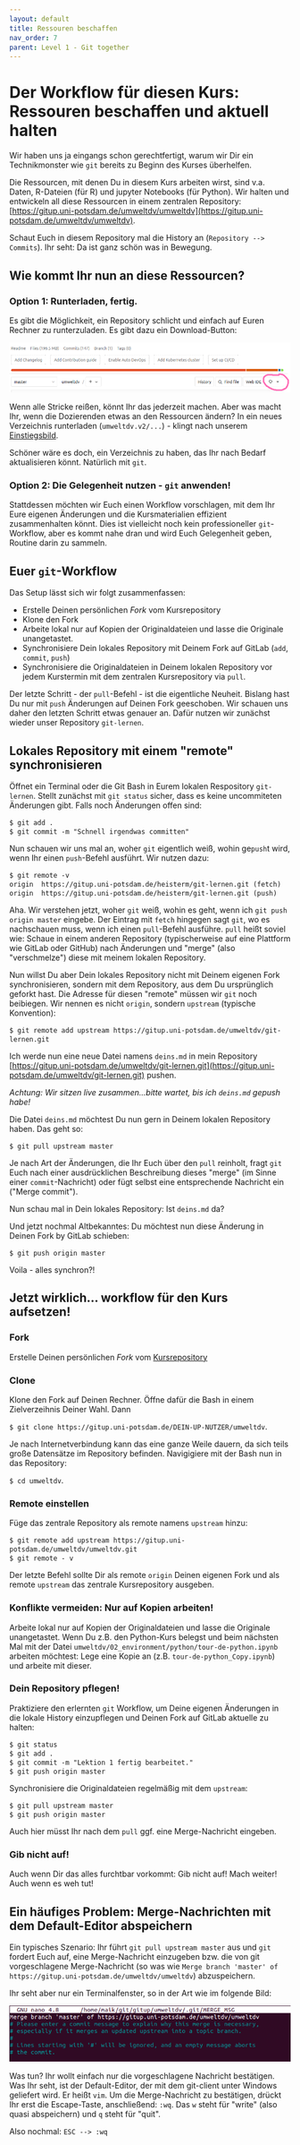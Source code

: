 ```yaml
---
layout: default
title: Ressouren beschaffen
nav_order: 7
parent: Level 1 - Git together
---
```


# Der Workflow für diesen Kurs: Ressouren beschaffen und aktuell halten

Wir haben uns ja eingangs schon gerechtfertigt, warum wir Dir ein Technikmonster
wie `git` bereits zu Beginn des Kurses überhelfen.

Die Ressourcen, mit denen Du in diesem Kurs arbeiten wirst, sind v.a. Daten,
R-Dateien (für R) und jupyter Notebooks (für Python). Wir halten und entwickeln
all diese Ressourcen in einem zentralen Repository: 
[https://gitup.uni-potsdam.de/umweltdv/umweltdv](https://gitup.uni-potsdam.de/umweltdv/umweltdv).

Schaut Euch in diesem Repository mal die History an (`Repository --> Commits`).
Ihr seht: Da ist ganz schön was in Bewegung.

## Wie kommt Ihr nun an diese Ressourcen?

### Option 1: Runterladen, fertig.

Es gibt die Möglichkeit, ein Repository schlicht und einfach auf Euren Rechner
zu runterzuladen. Es gibt dazu ein Download-Button:

![img](img/download.png)

Wenn alle Stricke reißen, könnt Ihr das jederzeit machen. Aber was macht Ihr,
wenn die Dozierenden etwas an den Ressourcen ändern? In ein neues Verzeichnis
runterladen (`umweltdv.v2/...`) - klingt nach unserem [Einstiegsbild](http://phdcomics.com/comics/archive/phd101212s.gif). 

Schöner wäre es doch, ein Verzeichnis zu haben, das Ihr nach Bedarf aktualisieren
könnt. Natürlich mit `git`.

### Option 2: Die Gelegenheit nutzen - `git` anwenden!

Stattdessen möchten wir Euch einen Workflow vorschlagen, mit dem Ihr Eure eigenen
Änderungen und die Kursmaterialien effizient zusammenhalten könnt. Dies ist 
vielleicht noch kein professioneller `git`-Workflow, aber es kommt nahe dran und
wird Euch Gelegenheit geben, Routine darin zu sammeln.

## Euer `git`-Workflow

Das Setup lässt sich wir folgt zusammenfassen:

- Erstelle Deinen persönlichen *Fork* vom Kursrepository
- Klone den Fork
- Arbeite lokal nur auf Kopien der Originaldateien und lasse die Originale unangetastet.
- Synchronisiere Dein lokales Repository mit Deinem Fork auf GitLab (`add`, `commit`, `push`)
- Synchronisiere die Originaldateien in Deinem lokalen Repository vor jedem Kurstermin mit dem 
zentralen Kursrepository via `pull`.

Der letzte Schritt - der `pull`-Befehl - ist die eigentliche Neuheit. Bislang hast
Du nur mit `push` Änderungen auf Deinen Fork geeschoben. Wir schauen uns daher
den letzten Schritt etwas genauer an. Dafür nutzen wir zunächst wieder unser
Repository `git-lernen`.

## Lokales Repository mit einem "remote" synchronisieren

Öffnet ein Terminal oder die Git Bash in Eurem lokalen Respository `git-lernen`.
Stellt zunächst mit `git status` sicher, dass es keine uncommiteten Änderungen gibt.
Falls noch Änderungen offen sind:

```
$ git add .
$ git commit -m "Schnell irgendwas committen"
```

Nun schauen wir uns mal an, woher `git` eigentlich weiß, wohin ge`push`t wird, wenn
Ihr einen `push`-Befehl ausführt. Wir nutzen dazu:

```
$ git remote -v
origin	https://gitup.uni-potsdam.de/heisterm/git-lernen.git (fetch)
origin	https://gitup.uni-potsdam.de/heisterm/git-lernen.git (push)
```

Aha. Wir verstehen jetzt, woher `git` weiß, wohin es geht, wenn ich `git push origin master`
eingebe. Der Eintrag mit `fetch` hingegen sagt `git`, wo es nachschauen muss, 
wenn ich einen `pull`-Befehl ausführe. `pull` heißt soviel wie: Schaue in einem
anderen Repository (typischerweise auf eine Plattform wie GitLab oder GitHub) nach
Änderungen und "merge" (also "verschmelze") diese mit meinem lokalen Repository.

Nun willst Du aber Dein lokales Repository nicht mit Deinem eigenen Fork synchronisieren,
sondern mit dem Repository, aus dem Du ursprünglich geforkt hast. Die Adresse für 
diesen "remote" müssen wir `git` noch beibiegen. Wir nennen es nicht `origin`, sondern
`upstream` (typische Konvention):

```
$ git remote add upstream https://gitup.uni-potsdam.de/umweltdv/git-lernen.git
```

Ich werde nun eine neue Datei namens `deins.md` in mein Repository
[https://gitup.uni-potsdam.de/umweltdv/git-lernen.git](https://gitup.uni-potsdam.de/umweltdv/git-lernen.git)
 pushen.

*Achtung: Wir sitzen live zusammen...bitte wartet, bis ich `deins.md` gepush habe!*

Die Datei `deins.md` möchtest Du nun gern in Deinem lokalen Repository haben. Das geht so:

```
$ git pull upstream master
```

Je nach Art der Änderungen, die Ihr Euch über den `pull` reinholt, fragt `git` Euch nach einer
ausdrücklichen Beschreibung dieses "merge" (im Sinne einer `commit`-Nachricht) oder fügt selbst
eine entsprechende Nachricht ein ("Merge commit"). 

Nun schau mal in Dein lokales Repository: Ist `deins.md` da?

Und jetzt nochmal Altbekanntes: Du möchtest nun diese Änderung in Deinen Fork
by GitLab schieben:

```
$ git push origin master
```

Voila - alles synchron?!


## Jetzt wirklich... workflow für den Kurs aufsetzen!

### Fork

Erstelle Deinen persönlichen *Fork* vom [Kursrepository](https://gitup.uni-potsdam.de/umweltdv/umweltdv)

### Clone
Klone den Fork auf Deinen Rechner. Öffne dafür die Bash in einem Zielverzeihnis Deiner Wahl.
Dann

`$ git clone https://gitup.uni-potsdam.de/DEIN-UP-NUTZER/umweltdv`.

Je nach Internetverbindung kann das eine ganze Weile dauern, da sich teils große Datensätze im Repository befinden.
Navigigiere mit der Bash nun in das Repository:

`$ cd umweltdv`.

### Remote einstellen

Füge das zentrale Repository als remote namens `upstream` hinzu:

```
$ git remote add upstream https://gitup.uni-potsdam.de/umweltdv/umweltdv.git
$ git remote - v
```

Der letzte Befehl sollte Dir als remote `origin` Deinen eigenen Fork und als
remote `upstream` das zentrale Kursrepository ausgeben.

### Konflikte vermeiden: Nur auf Kopien arbeiten!

Arbeite lokal nur auf Kopien der Originaldateien und lasse die Originale unangetastet.
Wenn Du z.B. den Python-Kurs belegst und beim nächsten Mal mit der Datei
`umweltdv/02_environment/python/tour-de-python.ipynb` arbeiten möchtest: Lege eine
Kopie an (z.B. `tour-de-python_Copy.ipynb`) und arbeite mit dieser.

### Dein Repository pflegen!

Praktiziere den erlernten `git` Workflow, um Deine eigenen Änderungen in die
lokale History einzupflegen und Deinen Fork auf GitLab aktuelle zu halten:

```
$ git status
$ git add .
$ git commit -m "Lektion 1 fertig bearbeitet."
$ git push origin master
```

Synchronisiere die Originaldateien regelmäßig mit dem `upstream`:

```
$ git pull upstream master
$ git push origin master
```

Auch hier müsst Ihr nach dem `pull` ggf. eine Merge-Nachricht eingeben.


### Gib nicht auf!

Auch wenn Dir das alles furchtbar vorkommt: Gib nicht auf! Mach weiter! Auch wenn es weh tut!


## Ein häufiges Problem: Merge-Nachrichten mit dem Default-Editor abspeichern

Ein typisches Szenario: Ihr führt `git pull upstream master` aus und `git` fordert Euch auf,
eine Merge-Nachricht einzugeben bzw. die von git vorgeschlagene Merge-Nachricht (so was wie
`Merge branch 'master' of https://gitup.uni-potsdam.de/umweltdv/umweltdv`) abzuspeichern.

Ihr seht aber nur ein Terminalfenster, so in der Art wie im folgende Bild:

![](img/merge-message.png)

Was tun? Ihr wollt einfach nur die vorgeschlagene Nachricht bestätigen. Was Ihr seht, ist der Default-Editor,
der mit dem git-client unter Windows geliefert wird. Er heißt `vim`. Um die Merge-Nachricht zu bestätigen,
drückt Ihr erst die Escape-Taste, anschließend: `:wq`. Das `w` steht für "write" (also quasi abspeichern) und
`q` steht für "quit".

Also nochmal: `ESC --> :wq`




